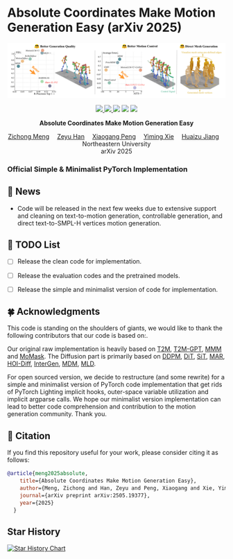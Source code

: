 # Absolute Coordinates Make Motion Generation Easy (arXiv 2025)
![](./ACMDM.png)

<p align="center">
  <a href='https://arxiv.org/abs/2505.19377'>
    <img src='https://img.shields.io/badge/Arxiv-2505.19377-A42C25?style=flat&logo=arXiv&logoColor=A42C25'>
  </a>
  <a href='https://arxiv.org/abs/2505.19377.pdf'>
    <img src='https://img.shields.io/badge/Paper-PDF-yellow?style=flat&logo=arXiv&logoColor=yellow'>
  </a>
  <a href='https://neu-vi.github.io/ACMDM/'>
  <img src='https://img.shields.io/badge/Project-Page-orange?style=flat&logo=Google%20chrome&logoColor=orange'></a>
  <a href='https://github.com/neu-vi/ACMDM'>
    <img src='https://img.shields.io/badge/GitHub-Code-black?style=flat&logo=github&logoColor=white'></a>
  <a href="" target='_blank'>
    <img src="https://visitor-badge.laobi.icu/badge?page_id=neu-vi.ACMDM&left_color=gray&right_color=blue">
  </a>
</p>

<p align="center">
<strong>Absolute Coordinates Make Motion Generation Easy</strong></h1>
   <p align="center">
    <a href='https://cr8br0ze.github.io' target='_blank'>Zichong Meng</a>&emsp;
    <a href='https://show-han.github.io/' target='_blank'>Zeyu Han</a>&emsp;
    <a href='https://xiaogangpeng.github.io/' target='_blank'>Xiaogang Peng</a>&emsp;
    <a href='https://ymingxie.github.io/' target='_blank'>Yiming Xie</a>&emsp;
    <a href='https://jianghz.me/' target='_blank'>Huaizu Jiang</a>&emsp;
    <br>
    Northeastern University 
    <br>
    arXiv 2025
  </p>
</p>

### Official Simple & Minimalist PyTorch Implementation

## 📢 News
- Code will be released in the next few weeks due to extensive support and cleaning on text-to-motion generation, controllable generation, and direct text-to-SMPL-H vertices motion generation.

## 📜 TODO List
- [ ] Release the clean code for implementation.
- [ ] Release the evaluation codes and the pretrained models.
- [ ] Release the simple and minimalist version of code for implementation.


## 🍀 Acknowledgments
This code is standing on the shoulders of giants, we would like to thank the following contributors that our code is based on:.

Our original raw implementation is heavily based on [T2M](https://github.com/EricGuo5513/text-to-motion),
[T2M-GPT](https://github.com/Mael-zys/T2M-GPT), [MMM](https://github.com/exitudio/MMM) 
and [MoMask](https://github.com/EricGuo5513/momask-codes).
The Diffusion part is primarily based on [DDPM](https://github.com/hojonathanho/diffusion),
[DiT](https://github.com/facebookresearch/DiT), [SiT](https://github.com/willisma/SiT),
[MAR](https://github.com/LTH14/mar/), [HOI-Diff](https://github.com/neu-vi/HOI-Diff),
[InterGen](https://github.com/tr3e/InterGen), [MDM](https://github.com/GuyTevet/motion-diffusion-model),
[MLD](https://github.com/ChenFengYe/motion-latent-diffusion).

For open sourced version, we decide to restructure (and some rewrite) for a simple and minimalist version of PyTorch code implementation
that get rids of PyTorch Lighting implicit hooks, outer-space variable utilization and implicit argparse calls.
We hope our minimalist version implementation can lead to better code comprehension and contribution to the motion generation community. Thank you.

## 🤝 Citation
If you find this repository useful for your work, please consider citing it as follows:
```bibtex
@article{meng2025absolute,
    title={Absolute Coordinates Make Motion Generation Easy},
    author={Meng, Zichong and Han, Zeyu and Peng, Xiaogang and Xie, Yiming and Jiang, Huaizu},
    journal={arXiv preprint arXiv:2505.19377},
    year={2025}
  }
```

## Star History

[![Star History Chart](https://api.star-history.com/svg?repos=neu-vi/ACMDM&type=Date)](https://www.star-history.com/#neu-vi/ACMDM&Date)
